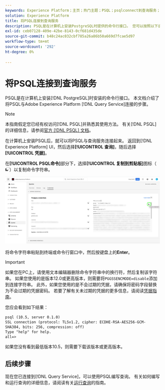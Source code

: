 ```yaml
---
keywords: Experience Platform；主页；热门主题；PSQL；psqlconnect到查询服务；查询服务；查询服务；
solution: Experience Platform
title: 将PSQL连接到查询服务
description: PSQL是在计算机上安装PostgreSQL时提供的命令行接口。 您可以按照以下说明安装它。
exl-id: ceb07128-409e-42be-8143-0cf681d435de
source-git-commit: b48c24ac032cbf785a26a86b50a669d7fcae5d97
workflow-type: tm+mt
source-wordcount: '292'
ht-degree: 0%

---
```


# 将PSQL连接到查询服务

PSQL是在计算机上安装[!DNL PostgreSQL]时安装的命令行接口。 本文档介绍了将PSQL与Adobe Experience Platform [!DNL Query Service]连接的步骤。

>[!NOTE]
>
> 本指南假定您已经有权访问[!DNL PSQL]并熟悉其使用方法。 有关[!DNL PSQL]的详细信息，请参阅[官方 [!DNL PSQL] 文档](https://www.postgresql.org/docs/current/app-psql.html)。

在计算机上安装PSQL后，就可以将PSQL与查询服务连接起来。 返回到[!DNL Experience Platform] UI，然后选择&#x200B;**[!UICONTROL 查询]**，随后选择&#x200B;**[!UICONTROL 凭据]**。

在&#x200B;**[!UICONTROL PSQL命令]**&#x200B;部分下，选择&#x200B;**[!UICONTROL 复制到剪贴板]**&#x200B;图标（![复制图标](/help/images/icons/copy.png)）以复制命令字符串。

![突出显示复制图标的查询仪表板凭据选项卡。](../images/clients/psql/connect-bi.png)

将命令字符串粘贴到终端或命令行窗口中，然后按键盘上的&#x200B;**Enter**。

>[!IMPORTANT]
>
>如果您在PC上，请使用文本编辑器删除命令字符串中的换行符，然后复制该字符串。 如果您使用的是版本12.0或更高版本，则需要将`PGGSSENCMODE=disable`添加到连接字符串。 此外，如果您使用的是不会过期的凭据，请确保将密码字段替换为不会过期的凭据密码。 若要了解有关未过期的凭据的更多信息，请阅读[凭据指南](../ui/credentials.md)。

您应会看到如下结果：

```shell
psql (10.5, server 0.1.0)
SSL connection (protocol: TLSv1.2, cipher: ECDHE-RSA-AES256-GCM-SHA384, bits: 256, compression: off)
Type "help" for help.
all=>
```

如果您没有看到最低版本10.5，则需要下载该版本或更高版本。

## 后续步骤

现在您已连接到[!DNL Query Service]，可以使用PSQL编写查询。 有关如何编写和运行查询的详细信息，请阅读有关[运行查询](../best-practices/writing-queries.md)的指南。
